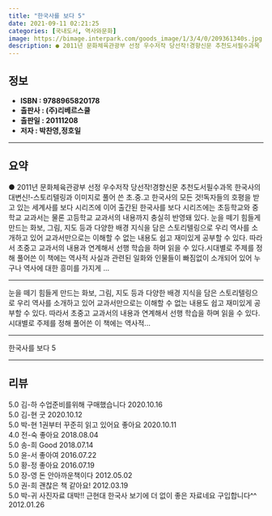 ```yaml
---
title: "한국사를 보다 5"
date: 2021-09-11 02:21:25
categories: [국내도서, 역사와문화]
image: https://bimage.interpark.com/goods_image/1/3/4/0/209361340s.jpg
description: ● 2011년 문화체육관광부 선정 우수저작 당선작!경향신문 추천도서필수과목 한국사의 대변신!-스토리텔링과 이미지로 풀어 쓴 초.중.고 한국사의 모든 것!독자들의 호평을 받고 있는 세계사를 보다 시리즈에 이어 출간된 한국사를 보다 시리즈에는 초등학교와 중학교 교과서는 물론 고등학교 교과
---
```


## **정보**

- **ISBN : 9788965820178**
- **출판사 : (주)리베르스쿨**
- **출판일 : 20111208**
- **저자 : 박찬영,정호일**

------



## **요약**

●  2011년 문화체육관광부 선정 우수저작 당선작!경향신문 추천도서필수과목 한국사의 대변신!-스토리텔링과 이미지로 풀어 쓴 초.중.고 한국사의 모든 것!독자들의 호평을 받고 있는 세계사를 보다 시리즈에 이어 출간된 한국사를 보다 시리즈에는 초등학교와 중학교 교과서는 물론 고등학교 교과서의 내용까지 충실히 반영돼 있다. 눈을 떼기 힘들게 만드는 화보, 그림, 지도 등과 다양한 배경 지식을 담은 스토리텔링으로 우리 역사를 소개하고 있어 교과서만으로는 이해할 수 없는 내용도 쉽고 재미있게 공부할 수 있다. 따라서 초중고 교과서의 내용과 연계해서 선행 학습을 하며 읽을 수 있다.시대별로 주제를 정해 풀어쓴 이 책에는 역사적 사실과 관련된 일화와 인물들이 빠짐없이 소개되어 있어 누구나 역사에 대한 흥미를 가지게 ...

------

눈을 떼기 힘들게 만드는 화보, 그림, 지도 등과 다양한 배경 지식을 담은 스토리텔링으로 우리 역사를 소개하고 있어 교과서만으로는 이해할 수 없는 내용도 쉽고 재미있게 공부할 수 있다. 따라서 초중고 교과서의 내용과 연계해서 선행 학습을 하며 읽을 수 있다. 시대별로 주제를 정해 풀어쓴 이 책에는 역사적... 

------


한국사를 보다 5 

------


## **리뷰** 

5.0 김-하 수업준비를위해 구매했습니다 2020.10.16 <br/>5.0 김-현   굿  2020.10.12 <br/>5.0 박-현 1권부터 꾸준히 읽고 있어요 좋아요 2020.10.11 <br/>4.0 전-숙 좋아요 2018.08.04 <br/>5.0 송-희 Good 2018.07.14 <br/>5.0 윤-서 좋아여 2016.07.22 <br/>5.0 황-정 좋아요 2016.07.19 <br/>5.0 장-영 돈 안아까운책이다 2012.05.02 <br/>5.0 권-희 괜찮은 책 같아요! 2012.03.19 <br/>5.0 박-귀 사진자료 대박!! 근현대 한국사 보기에 더 없이 좋은 자료네요 구입합니다^^ 2012.01.26 <br/>